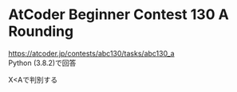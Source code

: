 # AtCoder Beginner Contest 130 A Rounding  
https://atcoder.jp/contests/abc130/tasks/abc130_a  
Python (3.8.2)で回答  

X<Aで判別する

